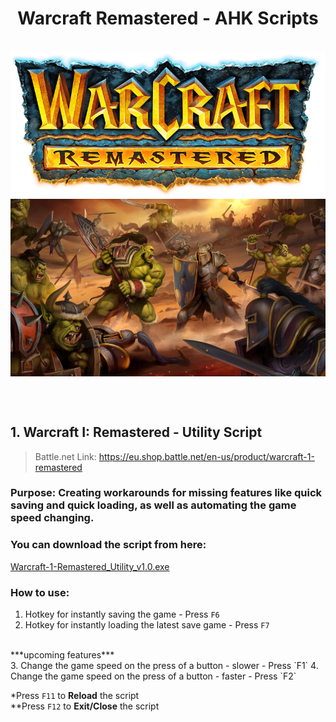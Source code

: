 <div align="center">
  <h1>Warcraft Remastered - AHK Scripts</h1>
</div>

<br>

<a href="https://eu.shop.battle.net/en-us/product/warcraft-remastered-battle-chest">
  <img align="center"
    src="https://raw.githubusercontent.com/RomulusMirauta/Warcraft_Scripts/refs/heads/main/img/Warcraft-I-Remastered_Logo.png"
    alt="Logo" />
</a>

<br>

<a href="https://eu.shop.battle.net/en-us/product/warcraft-1-remastered">
  <img align="center"
    src="https://raw.githubusercontent.com/RomulusMirauta/Warcraft_Scripts/refs/heads/main/img/Warcraft-I-Remastered_SplashArt.jpg"
    alt="Splash_Art" />
</a>


<br><br>


## 1. Warcraft I: Remastered - Utility Script

> Battle.net Link: https://eu.shop.battle.net/en-us/product/warcraft-1-remastered

### **Purpose:** Creating workarounds for missing features like quick saving and quick loading, as well as automating the game speed changing.


### You can download the script from here:
[Warcraft-1-Remastered_Utility_v1.0.exe](https://raw.githubusercontent.com/RomulusMirauta/Warcraft_Scripts/main/compiled/Warcraft-1-Remastered_Utility_v1.0.exe)


### How to use:
1. Hotkey for instantly saving the game - Press `F6`
2. Hotkey for instantly loading the latest save game - Press `F7`
<br>
***upcoming features***
<br>
3. Change the game speed on the press of a button - slower - Press `F1`
4. Change the game speed on the press of a button - faster - Press `F2`

<br>

*Press `F11` to **Reload** the script<br>
**Press `F12` to **Exit/Close** the script<br>
